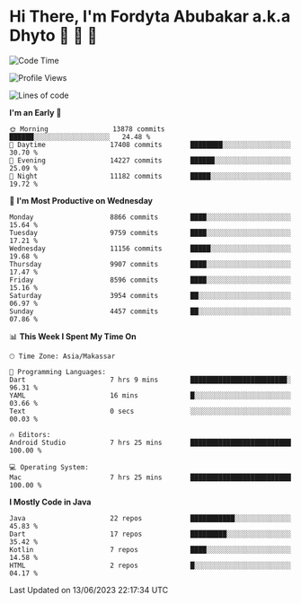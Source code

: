 # Hi There, I'm Fordyta Abubakar a.k.a Dhyto 👋 👋 👋 

<!--
**DhytoDev/dhytodev** is a ✨ _special_ ✨ repository because its `README.md` (this file) appears on your GitHub profile.

Here are some ideas to get you started:

- 🔭 I’m currently working on ...
- 🌱 I’m currently learning ...
- 👯 I’m looking to collaborate on ...
- 🤔 I’m looking for help with ...
- 💬 Ask me about ...
- 📫 How to reach me: ...
- 😄 Pronouns: ...
- ⚡ Fun fact: ...
-->

<!--START_SECTION:waka-->
![Code Time](http://img.shields.io/badge/Code%20Time-1%2C933%20hrs%2040%20mins-blue)

![Profile Views](http://img.shields.io/badge/Profile%20Views-1-blue)

![Lines of code](https://img.shields.io/badge/From%20Hello%20World%20I%27ve%20Written-7.1%20million%20lines%20of%20code-blue)

**I'm an Early 🐤** 

```text
🌞 Morning                13878 commits       ██████░░░░░░░░░░░░░░░░░░░   24.48 % 
🌆 Daytime                17408 commits       ████████░░░░░░░░░░░░░░░░░   30.70 % 
🌃 Evening                14227 commits       ██████░░░░░░░░░░░░░░░░░░░   25.09 % 
🌙 Night                  11182 commits       █████░░░░░░░░░░░░░░░░░░░░   19.72 % 
```
📅 **I'm Most Productive on Wednesday** 

```text
Monday                   8866 commits        ████░░░░░░░░░░░░░░░░░░░░░   15.64 % 
Tuesday                  9759 commits        ████░░░░░░░░░░░░░░░░░░░░░   17.21 % 
Wednesday                11156 commits       █████░░░░░░░░░░░░░░░░░░░░   19.68 % 
Thursday                 9907 commits        ████░░░░░░░░░░░░░░░░░░░░░   17.47 % 
Friday                   8596 commits        ████░░░░░░░░░░░░░░░░░░░░░   15.16 % 
Saturday                 3954 commits        ██░░░░░░░░░░░░░░░░░░░░░░░   06.97 % 
Sunday                   4457 commits        ██░░░░░░░░░░░░░░░░░░░░░░░   07.86 % 
```


📊 **This Week I Spent My Time On** 

```text
🕑︎ Time Zone: Asia/Makassar

💬 Programming Languages: 
Dart                     7 hrs 9 mins        ████████████████████████░   96.31 % 
YAML                     16 mins             █░░░░░░░░░░░░░░░░░░░░░░░░   03.66 % 
Text                     0 secs              ░░░░░░░░░░░░░░░░░░░░░░░░░   00.03 % 

🔥 Editors: 
Android Studio           7 hrs 25 mins       █████████████████████████   100.00 % 

💻 Operating System: 
Mac                      7 hrs 25 mins       █████████████████████████   100.00 % 
```

**I Mostly Code in Java** 

```text
Java                     22 repos            ███████████░░░░░░░░░░░░░░   45.83 % 
Dart                     17 repos            █████████░░░░░░░░░░░░░░░░   35.42 % 
Kotlin                   7 repos             ████░░░░░░░░░░░░░░░░░░░░░   14.58 % 
HTML                     2 repos             █░░░░░░░░░░░░░░░░░░░░░░░░   04.17 % 
```




 Last Updated on 13/06/2023 22:17:34 UTC
<!--END_SECTION:waka-->
